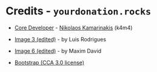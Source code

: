 # Credits - `yourdonation.rocks`

- [Core Developer](https://nikolaskama.me) - [Nikolaos Kamarinakis](mailto:nikolaskam@gmail.com) (k4m4)

- [Image 3 (edited)](https://thenounproject.com) - by Luis Rodrigues
- [Image 6 (edited)](https://thenounproject.com) - by Maxim David

- [Bootstrap (CCA 3.0 license)](https://html5up.net/)
